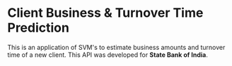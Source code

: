 # Client Business & Turnover Time Prediction 

This is an application of SVM's to estimate business amounts and turnover time of a new client. This API was developed for **State Bank of India**.
 
